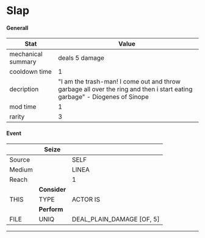 

# **Slap**


#### **Generall**
| Stat | Value | 
|  --  |  --  | 
| mechanical summary | deals 5 damage | 
| cooldown time | 1 | 
| decription | "I am the trash-man! I come out and throw garbage all over the ring and then i start eating garbage" - Diogenes of Sinope | 
| mod time | 1 | 
| rarity | 3 | 



#### **Event**
|  | **Seize** |  | 
|  --  |  --  |  --  | 
| Source |  | SELF | 
| Medium |  | LINEA | 
| Reach |  | 1 | 
|  | **Consider** |  | 
| THIS | TYPE | ACTOR IS | 
|  | **Perform** |  | 
| FILE | UNIQ | DEAL_PLAIN_DAMAGE [OF, 5] | 

-----

